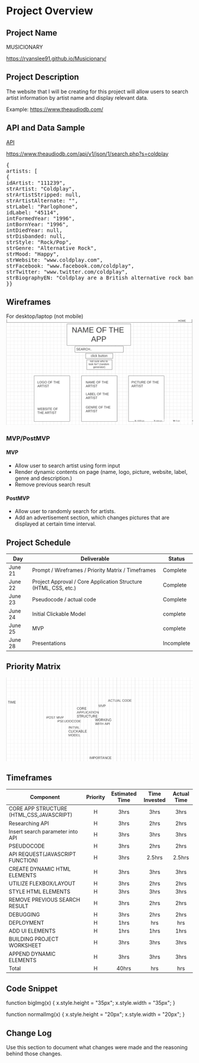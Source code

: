 # Project Overview

## Project Name

MUSICIONARY

https://ryanslee91.github.io/Musicionary/

## Project Description

 The website that I will be creating for this project will allow users to search artist information by artist name and display relevant data.
 
 Example:
https://www.theaudiodb.com/
 
## API and Data Sample


[API](https://www.theaudiodb.com/api_guide.php)

https://www.theaudiodb.com/api/v1/json/1/search.php?s=coldplay

<pre>
{
artists: [
{
idArtist: "111239",
strArtist: "Coldplay",
strArtistStripped: null,
strArtistAlternate: "",
strLabel: "Parlophone",
idLabel: "45114",
intFormedYear: "1996",
intBornYear: "1996",
intDiedYear: null,
strDisbanded: null,
strStyle: "Rock/Pop",
strGenre: "Alternative Rock",
strMood: "Happy",
strWebsite: "www.coldplay.com",
strFacebook: "www.facebook.com/coldplay",
strTwitter: "www.twitter.com/coldplay",
strBiographyEN: "Coldplay are a British alternative rock band formed in 1996 by lead vocalist Chris Martin and lead guitarist Jonny Buckland at University College London. After they formed Pectoralz, Guy Berryman joined the group as a bassist and they changed their name to Starfish. Will Champion joined as a drummer, backing vocalist, and multi-instrumentalist, completing the line-up. Manager Phil Harvey is often considered an unofficial fifth member. The band renamed themselves "Coldplay" in 1998, before recording and releasing three EPs; Safety in 1998, Brothers & Sisters as a single in 1999 and The Blue Room in the same year. The latter was their first release on a major label, after signing to Parlophone. They achieved worldwide fame with the release of the single "Yellow" in 2000, followed by their debut album released in the same year, Parachutes, which was nominated for the Mercury Prize. The band's second album, A Rush of Blood to the Head (2002), was released to critical acclaim and won multiple awards, including NME's Album of the Year, and has been widely considered the best of the Nelson-produced Coldplay albums. Their next release, X&Y, the best-selling album worldwide in 2005, was met with mostly positive reviews upon its release, though some critics felt that it was inferior to its predecessor. The band's fourth studio album, Viva la Vida or Death and All His Friends (2008), was produced by Brian Eno and released again to largely favourable reviews, earning several Grammy nominations and wins at the 51st Grammy Awards. On 24 October 2011, they released their fifth studio album, Mylo Xyloto, which was met with mixed to positive reviews, and was the UK's best-selling rock album of 2011. The band has won a number of music awards throughout their career, including seven Brit Awards winning Best British Group three times, four MTV Video Music Awards, and seven Grammy Awards from twenty nominations. As one of the world's best-selling music artists, Coldplay have sold over 55 million records worldwide. In December 2009, Rolling Stone readers voted the group the fourth best artist of the 2000s. Coldplay have been an active supporter of various social and political causes, such as Oxfam's Make Trade Fair campaign and Amnesty International. The group have also performed at various charity projects such as Band Aid 20, Live 8, Sound Relief, Hope for Haiti Now: A Global Benefit for Earthquake Relief, The Secret Policeman's Ball, and the Teenage Cancer Trust.",
}}
</pre>

## Wireframes

For desktop/laptop (not mobile)
![Wireframe](./assets/wf.png)



### MVP/PostMVP

#### MVP 


- Allow user to search artist using form input
- Render dynamic contents on page (name, logo, picture, website, label, genre and description.)
- Remove previous search result

#### PostMVP  

- Allow user to randomly search for artists.
- Add an advertisement section, which changes pictures that are displayed at certain time interval.

## Project Schedule

|  Day | Deliverable | Status
|---|---| ---|
|June 21| Prompt / Wireframes / Priority Matrix / Timeframes | Complete
|June 22| Project Approval / Core Application Structure (HTML, CSS, etc.) | Complete
|June 23| Pseudocode / actual code | Complete
|June 24| Initial Clickable Model  | complete
|June 25| MVP | complete
|June 28| Presentations | Incomplete

## Priority Matrix

![Wireframe](./assets/impt.png) 

## Timeframes


| Component | Priority | Estimated Time | Time Invested | Actual Time |
| --- | :---: |  :---: | :---: | :---: |
| CORE APP STRUCTURE (HTML,CSS,JAVASCRIPT) | H | 3hrs| 3hrs | 3hrs |
| Researching API | H | 3hrs| 2hrs | 2hrs |
| Insert search parameter into API | H | 3hrs| 3hrs | 3hrs |
| PSEUDOCODE | H | 3hrs| 2hrs | 2hrs |
| API REQUEST(JAVASCRIPT FUNCTION) | H | 3hrs| 2.5hrs | 2.5hrs |
| CREATE DYNAMIC HTML ELEMENTS | H | 3hrs| 3hrs | 3hrs |
| UTILIZE FLEXBOX/LAYOUT | H | 3hrs| 2hrs | 2hrs |
| STYLE HTML ELEMENTS | H | 3hrs| 3hrs | 3hrs |
| REMOVE PREVIOUS SEARCH RESULT | H | 3hrs| 2hrs | 2hrs |
| DEBUGGING | H | 3hrs| 2hrs | 2hrs |
| DEPLOYMENT | H | 1hrs| hrs | hrs |
| ADD UI ELEMENTS | H | 1hrs| 1hrs | 1hrs |
| BUILDING PROJECT WORKSHEET | H | 3hrs| 3hrs | 3hrs |
| APPEND DYNAMIC ELEMENTS | H | 3hrs| 3hrs | 3hrs |
| Total | H | 40hrs| hrs | hrs |

## Code Snippet
 

function bigImg(x) {
  x.style.height = "35px";
  x.style.width = "35px";
}

function normalImg(x) {
  x.style.height = "20px";
  x.style.width = "20px";
}

## Change Log
 Use this section to document what changes were made and the reasoning behind those changes.  
